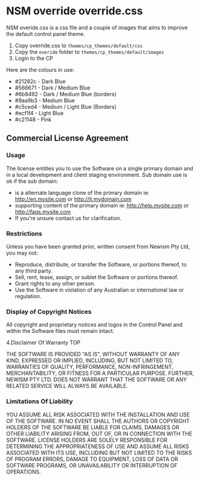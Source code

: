 # NSM override override.css

NSM overide.css is a css file and a couple of images that aims to improve the default control panel theme.

1. Copy override.css to `themes/cp_themes/default/css`
2. Copy the `overide` folder to `themes/cp_themes/default/images`
3. Login to the CP

Here are the colours in use:

* \#21282c - Dark Blue
* \#566671 - Dark / Medium Blue
* \#6b8492 - Dark / Medium Blue (borders)
* \#9aa9b3 - Medium Blue
* \#c5ced4 - Medium / Light Blue (Borders)
* \#ecf1f4 - Light Blue
* \#c21148 - Pink

## Commercial License Agreement

### Usage

The license entitles you to use the Software on a single primary domain and in a local development and client staging environment. Sub domain use is ok if the sub domain:

* is a alternate language clone of the primary domain ie: http://en.mysite.com or http://it.mydomain.com
* supporting content of the primary domain ie: http://help.mysite.com or http://faqs.mysite.com
* If you're unsure contact us for clarification.

### Restrictions

Unless you have been granted prior, written consent from Newism Pty Ltd, you may not:

* Reproduce, distribute, or transfer the Software, or portions thereof, to any third party.
* Sell, rent, lease, assign, or sublet the Software or portions thereof.
* Grant rights to any other person.
* Use the Software in violation of any Australian or international law or regulation.

### Display of Copyright Notices

All copyright and proprietary notices and logos in the Control Panel and within the Software files must remain intact.

4.Disclaimer Of Warranty TOP

THE SOFTWARE IS PROVIDED "AS IS", WITHOUT WARRANTY OF ANY KIND, EXPRESSED OR IMPLIED, INCLUDING, BUT NOT LIMITED TO, WARRANTIES OF QUALITY, PERFORMANCE, NON-INFRINGEMENT, MERCHANTABILITY, OR FITNESS FOR A PARTICULAR PURPOSE. FURTHER, NEWISM PTY LTD. DOES NOT WARRANT THAT THE SOFTWARE OR ANY RELATED SERVICE WILL ALWAYS BE AVAILABLE.

### Limitations Of Liability

YOU ASSUME ALL RISK ASSOCIATED WITH THE INSTALLATION AND USE OF THE SOFTWARE. IN NO EVENT SHALL THE AUTHORS OR COPYRIGHT HOLDERS OF THE SOFTWARE BE LIABLE FOR CLAIMS, DAMAGES OR OTHER LIABILITY ARISING FROM, OUT OF, OR IN CONNECTION WITH THE SOFTWARE. LICENSE HOLDERS ARE SOLELY RESPONSIBLE FOR DETERMINING THE APPROPRIATENESS OF USE AND ASSUME ALL RISKS ASSOCIATED WITH ITS USE, INCLUDING BUT NOT LIMITED TO THE RISKS OF PROGRAM ERRORS, DAMAGE TO EQUIPMENT, LOSS OF DATA OR SOFTWARE PROGRAMS, OR UNAVAILABILITY OR INTERRUPTION OF OPERATIONS.